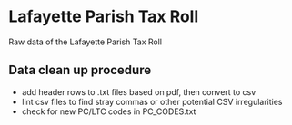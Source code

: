 # Lafayette Parish Tax Roll
Raw data of the Lafayette Parish Tax Roll

## Data clean up procedure

- add header rows to .txt files based on pdf, then convert to csv
- lint csv files to find stray commas or other potential CSV irregularities
- check for new PC/LTC codes in PC_CODES.txt